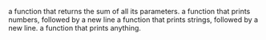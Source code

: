 a function that returns the sum of all its parameters.
 a function that prints numbers, followed by a new line
a function that prints strings, followed by a new line.
a function that prints anything.
